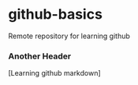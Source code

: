 # github-basics
Remote repository for learning github

### Another Header

[Learning github markdown]
